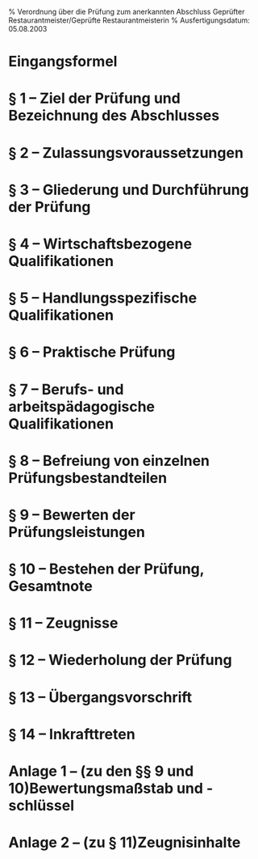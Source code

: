 % Verordnung über die Prüfung zum anerkannten Abschluss Geprüfter Restaurantmeister/Geprüfte Restaurantmeisterin
% Ausfertigungsdatum: 05.08.2003
 
# Eingangsformel

# § 1 – Ziel der Prüfung und Bezeichnung des Abschlusses

# § 2 – Zulassungsvoraussetzungen

# § 3 – Gliederung und Durchführung der Prüfung

# § 4 – Wirtschaftsbezogene Qualifikationen

# § 5 – Handlungsspezifische Qualifikationen

# § 6 – Praktische Prüfung

# § 7 – Berufs- und arbeitspädagogische Qualifikationen

# § 8 – Befreiung von einzelnen Prüfungsbestandteilen

# § 9 – Bewerten der Prüfungsleistungen

# § 10 – Bestehen der Prüfung, Gesamtnote

# § 11 – Zeugnisse

# § 12 – Wiederholung der Prüfung

# § 13 – Übergangsvorschrift

# § 14 – Inkrafttreten

# Anlage 1 – (zu den §§ 9 und 10)Bewertungsmaßstab und -schlüssel

# Anlage 2 – (zu § 11)Zeugnisinhalte
